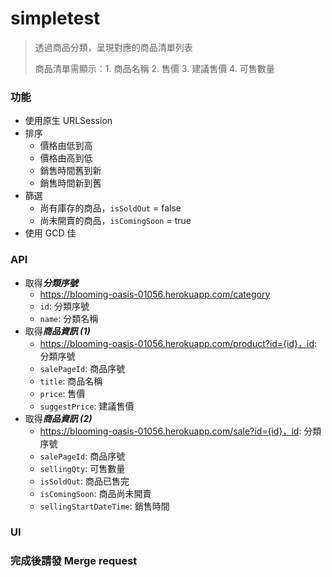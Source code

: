 # simpletest



> 透過商品分類，呈現對應的商品清單列表
>
> 商品清單需顯示：1. 商品名稱 2. 售價 3. 建議售價 4. 可售數量



### 功能

- 使用原生 URLSession
- 排序
  - 價格由低到高
  - 價格由高到低
  - 銷售時間舊到新
  - 銷售時間新到舊
- 篩選
  - 尚有庫存的商品，`isSoldOut` = false
  - 尚未開賣的商品，`isComingSoon` = true
- 使用 GCD 佳



### API

- 取得***分類序號***
  - https://blooming-oasis-01056.herokuapp.com/category
  - `id`: 分類序號
  - `name`: 分類名稱
- 取得***商品資訊 (1)***
  - https://blooming-oasis-01056.herokuapp.com/product?id={id}，id: 分類序號
  - `salePageId`: 商品序號
  - `title`: 商品名稱
  - `price`: 售價
  - `suggestPrice`: 建議售價
- 取得***商品資訊 (2)***
  - https://blooming-oasis-01056.herokuapp.com/sale?id={id}，id: 分類序號
  - `salePageId`: 商品序號
  - `sellingQty`: 可售數量
  - `isSoldOut`: 商品已售完
  - `isComingSoon`: 商品尚未開賣
  - `sellingStartDateTime`: 銷售時間



### UI



### 完成後請發 Merge request